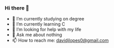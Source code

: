 ### Hi there 👋

<!--
**Xilatau/Xilatau** is a ✨ _special_ ✨ repository because its `README.md` (this file) appears on your GitHub profile.

Here are some ideas to get you started:
-->
- 🔭 I’m currently studying on degree
- 🌱 I’m currently learning C
- 🤔 I’m looking for help with my life
- 💬 Ask me about nothing
- 📫 How to reach me: davidjlopes0@gmail.com

